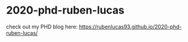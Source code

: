 # 2020-phd-ruben-lucas

check out my PHD blog here:
https://rubenlucas93.github.io/2020-phd-ruben-lucas/

